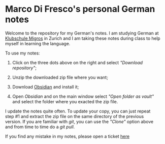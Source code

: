 # Marco Di Fresco's personal German notes
Welcome to the repository for my German's notes. I am studying German at 
[Klubschule Migros](https://www.klubschule.ch/) in Zurich and I am taking these notes during class to help myself in learning the language.

To use my notes:

1. Click on the three dots above on the right and select *"Download repository"*;

2. Unzip the downloaded zip file where you want;

3. Download [Obsidian](https://obsidian.md/) and install it;

4. Open *Obsidian* and on the main window select *"Open folder as vault"* and select the folder where you exacted the zip file.

I update the notes quite often. To update your copy, you can just repeat step #1 and extract the zip file on the same directory of the previous version. If you are familiar with *git*, you can use the *"Clone"* option above and from time to time do a *git pull*.

If you find any mistake in my notes, please open a ticket [here](https://bitbucket.org/marcodifresco/german-notes/issues)